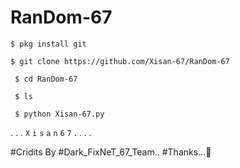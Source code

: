 # RanDom-67


` $ pkg install git `

` $ git clone https://github.com/Xisan-67/RanDom-67 `

` $ cd RanDom-67`

` $ ls`

` $ python Xisan-67.py`


.
.
.
`X`
`i`
`s`
`a`
`n`
`6`
`7`
.
.
.
.



#Cridits By #Dark_FixNeT_67_Team..
#Thanks...🥰
